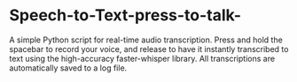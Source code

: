 # Speech-to-Text-press-to-talk-
A simple Python script for real-time audio transcription. Press and hold the spacebar to record your voice, and release to have it instantly transcribed to text using the high-accuracy faster-whisper library. All transcriptions are automatically saved to a log file.

